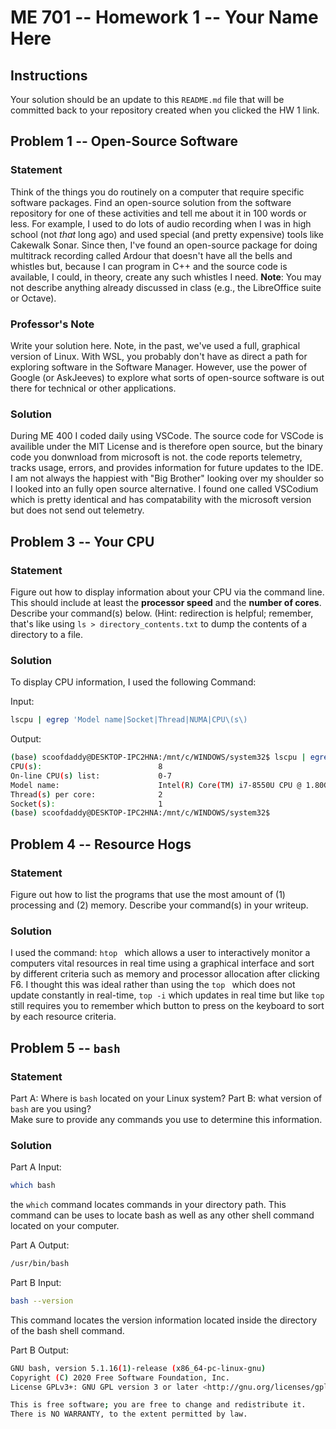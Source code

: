 # ME 701 -- Homework 1 -- Your Name Here

## Instructions

Your solution should be an update to this `README.md` file that will be
committed back to your repository created when you clicked the HW 1 link.

## Problem 1 -- Open-Source Software

### Statement

Think of the things you do routinely on a computer that require
specific software packages.  Find an
open-source solution from the software repository
for one of these activities and tell me about it in 100 words or less.
For example, I used to do lots of audio recording when I was in
high school (not *that* long ago) and used special (and
pretty expensive) tools like
Cakewalk Sonar.  Since then, I've found an
open-source package for doing multitrack
recording called Ardour that doesn't have all the bells and
whistles but, because I can program in C++ and the
source code is available, I could, in theory,
create any such whistles I need.  **Note**: You may not
describe anything already discussed in class (e.g., the LibreOffice suite
or Octave).
### Professor's Note
Write your solution here.  Note, in the past, we've used a full, graphical
version of Linux.  With WSL, you probably don't have as direct a path for
exploring software in the Software Manager.  However, use the power of
Google (or AskJeeves) to explore what sorts of open-source software is out
there for technical or other applications.

### Solution
During ME 400 I coded daily using VSCode. 
The source code for VSCode is availible under the MIT License and is therefore open source, 
but the binary code you donwnload from microsoft is not.
the code reports telemetry, tracks usage, errors, and provides information for future updates to the IDE.
I am not always the happiest with "Big Brother" looking over my shoulder so I looked into an fully open source alternative.
I found one called VSCodium which is pretty identical and has compatability with the microsoft version but does not send out telemetry.




## Problem 3 -- Your CPU

### Statement

Figure out how to display information about your CPU via the
command line.  This should include at least the **processor
speed** and the **number of cores**.  Describe your command(s) below.
(Hint: redirection is helpful; remember, that's like
using `ls > directory_contents.txt` to dump the contents of a directory to a file.

### Solution

To display CPU information, I used the following Command:

Input:
```bash
lscpu | egrep 'Model name|Socket|Thread|NUMA|CPU\(s\)
```
Output:
```bash
(base) scoofdaddy@DESKTOP-IPC2HNA:/mnt/c/WINDOWS/system32$ lscpu | egrep 'Model name|Socket|Thread|NUMA|CPU\(s\)'
CPU(s):                          8
On-line CPU(s) list:             0-7
Model name:                      Intel(R) Core(TM) i7-8550U CPU @ 1.80GHz
Thread(s) per core:              2
Socket(s):                       1
(base) scoofdaddy@DESKTOP-IPC2HNA:/mnt/c/WINDOWS/system32$
```

## Problem 4 -- Resource Hogs

### Statement

Figure out how to list the programs that use the most
amount of (1) processing and (2) memory.  Describe your command(s)
in your writeup.

### Solution
I used the command: ```htop ```
which allows a user to interactively monitor a  computers vital resources in real time using a graphical interface and sort by different criteria such as memory and processor allocation after clicking F6.
I thought this was ideal rather than using the ```top ```  which does not update constantly in real-time, ``` top -i ``` which updates in real time but like ```top ``` still requires you to remember which button to press on the keyboard to sort by each resource criteria.

## Problem 5 -- `bash`

### Statement

Part A: Where is `bash` located on your Linux system? 
Part B: what version of `bash` are you using?  
Make sure to provide any commands you use to
determine this information.

### Solution
Part A Input:
```bash
which bash
```
the ```which``` command locates commands in your directory path. 
This command can be uses to locate bash as well as any other shell command located on your computer.

Part A Output:
```bash
/usr/bin/bash
```
Part B Input: 
```bash
bash --version
```

This command locates the version information located inside the directory of the bash shell command.

Part B Output: 
```bash
GNU bash, version 5.1.16(1)-release (x86_64-pc-linux-gnu)
Copyright (C) 2020 Free Software Foundation, Inc.
License GPLv3+: GNU GPL version 3 or later <http://gnu.org/licenses/gpl.html>

This is free software; you are free to change and redistribute it.
There is NO WARRANTY, to the extent permitted by law.
```
